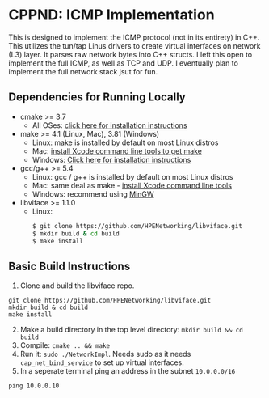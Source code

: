 # CPPND: ICMP Implementation

This is designed to implement the ICMP protocol (not in its entirety) in C++. This utilizes the tun/tap Linus drivers to create virtual interfaces on network (L3) layer. It parses raw network bytes into C++ structs. I left this open to implement the full ICMP, as well as TCP and UDP. I eventually plan to implement the full network stack jsut for fun.

## Dependencies for Running Locally
* cmake >= 3.7
  * All OSes: [click here for installation instructions](https://cmake.org/install/)
* make >= 4.1 (Linux, Mac), 3.81 (Windows)
  * Linux: make is installed by default on most Linux distros
  * Mac: [install Xcode command line tools to get make](https://developer.apple.com/xcode/features/)
  * Windows: [Click here for installation instructions](http://gnuwin32.sourceforge.net/packages/make.htm)
* gcc/g++ >= 5.4
  * Linux: gcc / g++ is installed by default on most Linux distros
  * Mac: same deal as make - [install Xcode command line tools](https://developer.apple.com/xcode/features/)
  * Windows: recommend using [MinGW](http://www.mingw.org/)
* libviface >= 1.1.0
  * Linux:
     ```bash
     $ git clone https://github.com/HPENetworking/libviface.git
     $ mkdir build & cd build
     $ make install
     ```

## Basic Build Instructions

1. Clone and build the libviface repo.
```
git clone https://github.com/HPENetworking/libviface.git
mkdir build & cd build
make install
```

2. Make a build directory in the top level directory: `mkdir build && cd build`
3. Compile: `cmake .. && make`
4. Run it: `sudo ./NetworkImpl`. Needs sudo as it needs `cap_net_bind_service` to set up virtual interfaces.
5. In a seperate terminal ping an address in the subnet `10.0.0.0/16`
```
ping 10.0.0.10
```